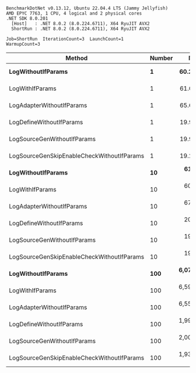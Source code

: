 ```

BenchmarkDotNet v0.13.12, Ubuntu 22.04.4 LTS (Jammy Jellyfish)
AMD EPYC 7763, 1 CPU, 4 logical and 2 physical cores
.NET SDK 8.0.201
  [Host]   : .NET 8.0.2 (8.0.224.6711), X64 RyuJIT AVX2
  ShortRun : .NET 8.0.2 (8.0.224.6711), X64 RyuJIT AVX2

Job=ShortRun  IterationCount=3  LaunchCount=1  
WarmupCount=3  

```
| Method                                     | Number | Mean        | Error        | StdDev    | Min         | Max         | Gen0   | Allocated |
|------------------------------------------- |------- |------------:|-------------:|----------:|------------:|------------:|-------:|----------:|
| **LogWithoutIfParams**                         | **1**      |    **60.28 ns** |     **2.337 ns** |  **0.128 ns** |    **60.13 ns** |    **60.37 ns** | **0.0010** |      **88 B** |
| LogWithIfParams                            | 1      |    61.05 ns |    45.257 ns |  2.481 ns |    59.48 ns |    63.91 ns | 0.0010 |      88 B |
| LogAdapterWithoutIfParams                  | 1      |    65.68 ns |     3.994 ns |  0.219 ns |    65.46 ns |    65.89 ns | 0.0010 |      88 B |
| LogDefineWithoutIfParams                   | 1      |    19.90 ns |     2.398 ns |  0.131 ns |    19.82 ns |    20.05 ns |      - |         - |
| LogSourceGenWithoutIfParams                | 1      |    19.97 ns |     4.007 ns |  0.220 ns |    19.83 ns |    20.22 ns |      - |         - |
| LogSourceGenSkipEnableCheckWithoutIfParams | 1      |    19.24 ns |     0.604 ns |  0.033 ns |    19.20 ns |    19.27 ns |      - |         - |
| **LogWithoutIfParams**                         | **10**     |   **610.50 ns** |    **28.448 ns** |  **1.559 ns** |   **608.84 ns** |   **611.94 ns** | **0.0105** |     **880 B** |
| LogWithIfParams                            | 10     |   607.89 ns |    42.260 ns |  2.316 ns |   606.04 ns |   610.48 ns | 0.0105 |     880 B |
| LogAdapterWithoutIfParams                  | 10     |   675.80 ns |    63.628 ns |  3.488 ns |   671.79 ns |   678.14 ns | 0.0105 |     880 B |
| LogDefineWithoutIfParams                   | 10     |   206.08 ns |     6.274 ns |  0.344 ns |   205.86 ns |   206.48 ns |      - |         - |
| LogSourceGenWithoutIfParams                | 10     |   197.58 ns |     1.857 ns |  0.102 ns |   197.49 ns |   197.69 ns |      - |         - |
| LogSourceGenSkipEnableCheckWithoutIfParams | 10     |   192.99 ns |    17.070 ns |  0.936 ns |   192.37 ns |   194.07 ns |      - |         - |
| **LogWithoutIfParams**                         | **100**    | **6,073.20 ns** | **1,234.270 ns** | **67.655 ns** | **6,033.50 ns** | **6,151.32 ns** | **0.0992** |    **8800 B** |
| LogWithIfParams                            | 100    | 6,595.98 ns | 1,300.196 ns | 71.268 ns | 6,550.72 ns | 6,678.13 ns | 0.0992 |    8800 B |
| LogAdapterWithoutIfParams                  | 100    | 6,551.71 ns |   856.303 ns | 46.937 ns | 6,523.25 ns | 6,605.89 ns | 0.0992 |    8800 B |
| LogDefineWithoutIfParams                   | 100    | 1,998.78 ns |   287.208 ns | 15.743 ns | 1,984.77 ns | 2,015.82 ns |      - |         - |
| LogSourceGenWithoutIfParams                | 100    | 2,001.89 ns |   358.341 ns | 19.642 ns | 1,986.52 ns | 2,024.02 ns |      - |         - |
| LogSourceGenSkipEnableCheckWithoutIfParams | 100    | 1,930.49 ns |   113.038 ns |  6.196 ns | 1,926.80 ns | 1,937.64 ns |      - |         - |
